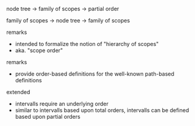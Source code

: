 
node tree
-> family of scopes
-> partial order

family of scopes
-> node tree
-> family of scopes

remarks
- intended to formalize the notion of "hierarchy of scopes"
- aka. "scope order"

remarks
- provide order-based definitions for the well-known
  path-based definitions

extended
- intervalls require an underlying order
- similar to intervalls based upon total orders,
  intervalls can be defined based upon partial orders
